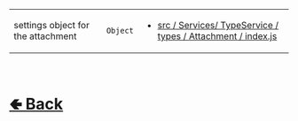 <table>
<tr><td>

settings object for the attachment<br>

</td><td> 

`Object`

</td><td>

- [src / Services/ TypeService / types / Attachment / index.js](https://github.com/paishee/noscord.js/blob/main/src/Services/TypeService/types/Attachment/index.js)

</td></tr>

</table>

<br> <h1> [🢀 Back](https://github.com/paishee/noscord.js/wiki/Attachment-Elements) </h1>